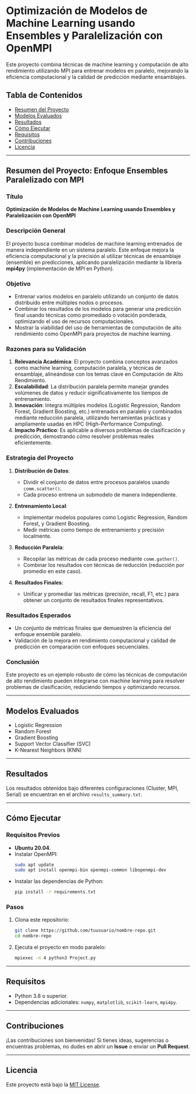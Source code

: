 
# Optimización de Modelos de Machine Learning usando Ensembles y Paralelización con OpenMPI

Este proyecto combina técnicas de machine learning y computación de alto rendimiento utilizando MPI para entrenar modelos en paralelo, mejorando la eficiencia computacional y la calidad de predicción mediante ensamblajes.

## Tabla de Contenidos

- [Resumen del Proyecto](#resumen-del-proyecto)
- [Modelos Evaluados](#modelos-evaluados)
- [Resultados](#resultados)
- [Cómo Ejecutar](#cómo-ejecutar)
- [Requisitos](#requisitos)
- [Contribuciones](#contribuciones)
- [Licencia](#licencia)

---

## Resumen del Proyecto: Enfoque Ensembles Paralelizado con MPI

### **Título**
**Optimización de Modelos de Machine Learning usando Ensembles y Paralelización con OpenMPI**

### **Descripción General**
El proyecto busca combinar modelos de machine learning entrenados de manera independiente en un sistema paralelo. Este enfoque mejora la eficiencia computacional y la precisión al utilizar técnicas de ensamblaje (ensemble) en predicciones, aplicando paralelización mediante la librería **mpi4py** (implementación de MPI en Python).

### **Objetivo**
- Entrenar varios modelos en paralelo utilizando un conjunto de datos distribuido entre múltiples nodos o procesos.
- Combinar los resultados de los modelos para generar una predicción final usando técnicas como promediado o votación ponderada, optimizando el uso de recursos computacionales.
- Mostrar la viabilidad del uso de herramientas de computación de alto rendimiento como OpenMPI para proyectos de machine learning.

### **Razones para su Validación**
1. **Relevancia Académica**: El proyecto combina conceptos avanzados como machine learning, computación paralela, y técnicas de ensamblaje, alineándose con los temas clave en Computación de Alto Rendimiento.
2. **Escalabilidad**: La distribución paralela permite manejar grandes volúmenes de datos y reducir significativamente los tiempos de entrenamiento.
3. **Innovación**: Integra múltiples modelos (Logistic Regression, Random Forest, Gradient Boosting, etc.) entrenados en paralelo y combinados mediante reducción paralela, utilizando herramientas prácticas y ampliamente usadas en HPC (High-Performance Computing).
4. **Impacto Práctico**: Es aplicable a diversos problemas de clasificación y predicción, demostrando cómo resolver problemas reales eficientemente.

### **Estrategia del Proyecto**
1. **Distribución de Datos**:
   - Dividir el conjunto de datos entre procesos paralelos usando `comm.scatter()`.
   - Cada proceso entrena un submodelo de manera independiente.
   
2. **Entrenamiento Local**:
   - Implementar modelos populares como Logistic Regression, Random Forest, y Gradient Boosting.
   - Medir métricas como tiempo de entrenamiento y precisión localmente.

3. **Reducción Paralela**:
   - Recopilar las métricas de cada proceso mediante `comm.gather()`.
   - Combinar los resultados con técnicas de reducción (reducción por promedio en este caso).
   
4. **Resultados Finales**:
   - Unificar y promediar las métricas (precisión, recall, F1, etc.) para obtener un conjunto de resultados finales representativos.

### **Resultados Esperados**
- Un conjunto de métricas finales que demuestren la eficiencia del enfoque ensemble paralelo.
- Validación de la mejora en rendimiento computacional y calidad de predicción en comparación con enfoques secuenciales.

### **Conclusión**
Este proyecto es un ejemplo robusto de cómo las técnicas de computación de alto rendimiento pueden integrarse con machine learning para resolver problemas de clasificación, reduciendo tiempos y optimizando recursos.

---

## Modelos Evaluados

- Logistic Regression
- Random Forest
- Gradient Boosting
- Support Vector Classifier (SVC)
- K-Nearest Neighbors (KNN)

---

## Resultados

Los resultados obtenidos bajo diferentes configuraciones (Cluster, MPI, Serial) se encuentran en el archivo `results_summary.txt`.

---

## Cómo Ejecutar

### Requisitos Previos
- **Ubuntu 20.04**.
- Instalar OpenMPI:
  ```bash
  sudo apt update
  sudo apt install openmpi-bin openmpi-common libopenmpi-dev
  ```
- Instalar las dependencias de Python:
  ```bash
  pip install -r requirements.txt
  ```

### Pasos
1. Clona este repositorio:
   ```bash
   git clone https://github.com/tuusuario/nombre-repo.git
   cd nombre-repo
   ```
2. Ejecuta el proyecto en modo paralelo:
   ```bash
   mpiexec -n 4 python3 Project.py
   ```

---

## Requisitos

- Python 3.8 o superior.
- Dependencias adicionales: `numpy`, `matplotlib`, `scikit-learn`, `mpi4py`.

---

## Contribuciones

¡Las contribuciones son bienvenidas! Si tienes ideas, sugerencias o encuentras problemas, no dudes en abrir un **Issue** o enviar un **Pull Request**.

---

## Licencia

Este proyecto está bajo la [MIT License](LICENSE).
